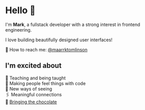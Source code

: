 # Hello 👋

I'm **Mark**, a fullstack developer with a strong interest in frontend engineering.</br>

I love building beautifully designed user interfaces!</br>

💌 How to reach me: [@maarrktomlinson](https://twitter.com/maarrktomlinson)

## I'm excited about
🌱 Teaching and being taught</br>
🥰 Making people feel things with code</br>
🧐 New ways of seeing</br>
🖇 Meaningful connections</br>
🍩 [Bringing the chocolate](https://loremipsum.ueno.co/designers-should-always-bring-the-chocolate-7eb597300215)
